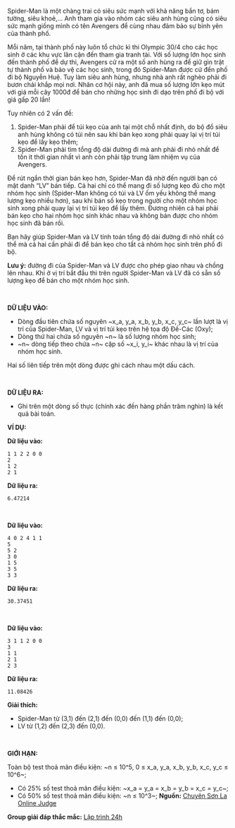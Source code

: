 Spider-Man là một chàng trai có siêu sức mạnh với khả năng bắn tơ, bám tường, siêu khoẻ,… Anh tham gia vào nhóm các siêu anh hùng cũng có siêu sức mạnh giống mình có tên Avengers để cùng nhau đảm bảo sự bình yên của thành phố.

Mỗi năm, tại thành phố này luôn tổ chức kì thi Olympic 30/4 cho các học sinh ở các khu vực lân cận đến tham gia tranh tài. Với số lượng lớn học sinh đến thành phố để dự thi, Avengers cử ra một số anh hùng ra để giữ gìn trật tự thành phố và bảo vệ các học sinh, trong đó Spider-Man được cử đến phố đi bộ Nguyễn Huệ. Tuy làm siêu anh hùng, nhưng nhà anh rất nghèo phải đi bươn chải khắp mọi nơi. Nhân cơ hội này, anh đã mua số lượng lớn kẹo mút với giá mỗi cây 1000đ để bán cho những học sinh đi dạo trên phố đi bộ với giá gấp 20 lần!

Tuy nhiên có 2 vấn đề: 
1.	Spider-Man phải để túi kẹo của anh tại một chỗ nhất định, do bộ đồ siêu anh hùng không có túi nên sau khi bán kẹo xong phải quay lại vị trí túi kẹo để lấy kẹo thêm;
2.	Spider-Man phải tìm tổng độ dài đường đi mà anh phải đi nhỏ nhất để tốn ít thời gian nhất vì anh còn phải tập trung làm nhiệm vụ của Avengers.

Để rút ngắn thời gian bán kẹo hơn, Spider-Man đã nhờ đến người bạn có mật danh “LV” bán tiếp. Cả hai chỉ có thể mang đi số lượng kẹo đủ cho một nhóm học sinh (Spider-Man không có túi và LV ốm yếu không thể mang lượng kẹo nhiều hơn), sau khi bán số kẹo trong người cho một nhóm học sinh xong phải quay lại vị trí túi kẹo để lấy thêm. Đương nhiên cả hai phải bán kẹo cho hai nhóm học sinh khác nhau và không bán được cho nhóm học sinh đã bán rồi. 

Bạn hãy giúp Spider-Man và LV tính toán tổng độ dài đường đi nhỏ nhất có thể mà cả hai cần phải đi để bán kẹo cho tất cả nhóm học sinh trên phố đi bộ.

**Lưu ý:** đường đi của Spider-Man và LV được cho phép giao nhau và chồng lên nhau. Khi ở vị trí bắt đầu thì trên người Spider-Man và LV đã có sẵn số lượng kẹo để bán cho một nhóm học sinh.

<br>

**DỮ LIỆU VÀO:**
+ Dòng đầu tiên chứa số nguyên ~x_a, y_a, x_b, y_b, x_c, y_c~ lần lượt là vị trí của Spider-Man, LV và vị trí túi kẹo trên hệ tọa độ Đề-Các (Oxy);
+ Dòng thứ hai chứa số nguyên ~n~ là số lượng nhóm học sinh;
+ ~n~ dòng tiếp theo chứa ~n~ cặp số ~x_i, y_i~ khác nhau là vị trí của nhóm học sinh.

Hai số liên tiếp trên một dòng được ghi cách nhau một dấu cách.

<br>

**DỮ LIỆU RA:**
+ Ghi trên một dòng số thực (chính xác đến hàng phần trăm nghìn) là kết quả bài toán.

**VÍ DỤ:**

**Dữ liệu vào:**
```
1 1 2 2 0 0
2
1 2
2 1
```
**Dữ liệu ra:**
```
6.47214
```
<br>

**Dữ liệu vào:**
```
4 0 2 4 1 1
5
5 2
3 0
1 5
3 5
3 3
```
**Dữ liệu ra:**
```
30.37451
```
<br>

**Dữ liệu vào:**
```
3 1 1 2 0 0
3
1 1
2 1
2 3
```
**Dữ liệu ra:**
```
11.08426
```
**Giải thích:**

+ Spider-Man từ (3,1) đến (2,1) đến (0,0) đến (1,1) đến (0,0);
+ LV từ (1,2) đến (2,3) đến (0,0).

<br>

**GIỚI HẠN:**

Toàn bộ test thoả mãn điều kiện: ~n ≤ 10^5, 0 ≤ x_a, y_a, x_b, y_b, x_c, y_c ≤ 10^6~;
+ Có 25% số test thoả mãn điều kiện: ~x_a = y_a = x_b = y_b = x_c = y_c~;
+ Có 50% số test thoả mãn điều kiện: ~n ≤ 10^3~;
**Nguồn:** [Chuyên Sơn La Online Judge](http://csloj.ddns.net/)

**Group giải đáp thắc mắc:** [Lập trình 24h](https://www.facebook.com/groups/1386904321519984)